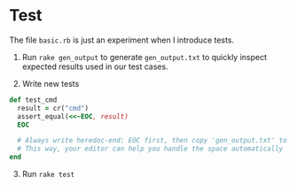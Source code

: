 # Test

The file `basic.rb` is just an experiment when I introduce tests.

1. Run `rake gen_output` to generate `gen_output.txt` to quickly inspect expected results used in our test cases.

2. Write new tests

```ruby
def test_cmd
  result = cr("cmd")
  assert_equal(<<~EOC, result)
  EOC

  # Always write heredoc-end: EOC first, then copy 'gen_output.txt' to the middle
  # This way, your editor can help you handle the space automatically
end
```

3. Run `rake test`
